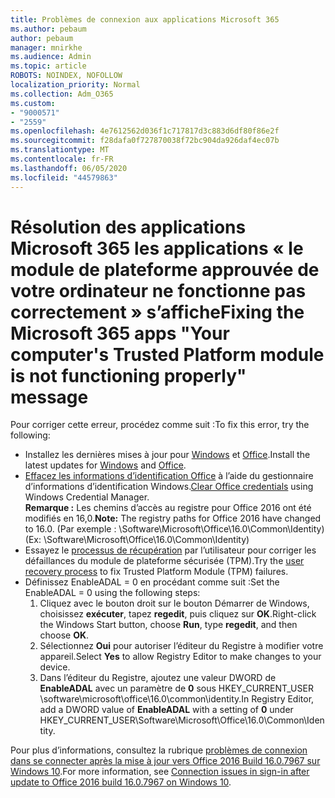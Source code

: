 ```yaml
---
title: Problèmes de connexion aux applications Microsoft 365
ms.author: pebaum
author: pebaum
manager: mnirkhe
ms.audience: Admin
ms.topic: article
ROBOTS: NOINDEX, NOFOLLOW
localization_priority: Normal
ms.collection: Adm_O365
ms.custom:
- "9000571"
- "2559"
ms.openlocfilehash: 4e7612562d036f1c717817d3c883d6df80f86e2f
ms.sourcegitcommit: f28dafa0f727870038f72bc904da926daf4ec07b
ms.translationtype: MT
ms.contentlocale: fr-FR
ms.lasthandoff: 06/05/2020
ms.locfileid: "44579863"
---
```

# <a name="fixing-the-microsoft-365-apps-your-computers-trusted-platform-module-is-not-functioning-properly-message"></a><span data-ttu-id="52e2d-102">Résolution des applications Microsoft 365 les applications « le module de plateforme approuvée de votre ordinateur ne fonctionne pas correctement » s’affiche</span><span class="sxs-lookup"><span data-stu-id="52e2d-102">Fixing the Microsoft 365 apps "Your computer's Trusted Platform module is not functioning properly" message</span></span>

<span data-ttu-id="52e2d-103">Pour corriger cette erreur, procédez comme suit :</span><span class="sxs-lookup"><span data-stu-id="52e2d-103">To fix this error, try the following:</span></span>

- <span data-ttu-id="52e2d-104">Installez les dernières mises à jour pour [Windows](https://support.microsoft.com/help/4027667/windows-10-update) et [Office](https://support.office.com/article/update-office-and-your-computer-with-microsoft-update-2ab296f3-7f03-43a2-8e50-46de917611c5).</span><span class="sxs-lookup"><span data-stu-id="52e2d-104">Install the latest updates for [Windows](https://support.microsoft.com/help/4027667/windows-10-update) and [Office](https://support.office.com/article/update-office-and-your-computer-with-microsoft-update-2ab296f3-7f03-43a2-8e50-46de917611c5).</span></span>
- <span data-ttu-id="52e2d-105">[Effacez les informations d’identification Office](https://docs.microsoft.com/eoffice/troubleshoot/error-messages/another-account-already-signed-in#step-3-clear-cached-credentials-on-the-computer) à l’aide du gestionnaire d’informations d’identification Windows.</span><span class="sxs-lookup"><span data-stu-id="52e2d-105">[Clear Office credentials](https://docs.microsoft.com/eoffice/troubleshoot/error-messages/another-account-already-signed-in#step-3-clear-cached-credentials-on-the-computer) using Windows Credential Manager.</span></span><br/>
    <span data-ttu-id="52e2d-106">**Remarque :** Les chemins d’accès au registre pour Office 2016 ont été modifiés en 16,0.</span><span class="sxs-lookup"><span data-stu-id="52e2d-106">**Note:** The registry paths for Office 2016 have changed to 16.0.</span></span> <span data-ttu-id="52e2d-107">(Par exemple : \Software\Microsoft\Office\16.0\Common\Identity\)</span><span class="sxs-lookup"><span data-stu-id="52e2d-107">(Ex: \Software\Microsoft\Office\16.0\Common\Identity\)</span></span>
- <span data-ttu-id="52e2d-108">Essayez le [processus de récupération](https://docs.microsoft.com/office365/troubleshoot/administration/connection-issue-when-sign-in-office-2016#symptom-2) par l’utilisateur pour corriger les défaillances du module de plateforme sécurisée (TPM).</span><span class="sxs-lookup"><span data-stu-id="52e2d-108">Try the [user recovery process](https://docs.microsoft.com/office365/troubleshoot/administration/connection-issue-when-sign-in-office-2016#symptom-2) to fix Trusted Platform Module (TPM) failures.</span></span>
- <span data-ttu-id="52e2d-109">Définissez EnableADAL = 0 en procédant comme suit :</span><span class="sxs-lookup"><span data-stu-id="52e2d-109">Set the EnableADAL = 0 using the following steps:</span></span>  
    1. <span data-ttu-id="52e2d-110">Cliquez avec le bouton droit sur le bouton Démarrer de Windows, choisissez **exécuter**, tapez **regedit**, puis cliquez sur **OK**.</span><span class="sxs-lookup"><span data-stu-id="52e2d-110">Right-click the Windows Start button, choose **Run**, type **regedit**, and then choose **OK**.</span></span>
    2. <span data-ttu-id="52e2d-111">Sélectionnez **Oui** pour autoriser l’éditeur du Registre à modifier votre appareil.</span><span class="sxs-lookup"><span data-stu-id="52e2d-111">Select **Yes** to allow Registry Editor to make changes to your device.</span></span>
    3. <span data-ttu-id="52e2d-112">Dans l’éditeur du Registre, ajoutez une valeur DWORD de **EnableADAL** avec un paramètre de **0** sous HKEY_CURRENT_USER \software\microsoft\office\16.0\common\identity.</span><span class="sxs-lookup"><span data-stu-id="52e2d-112">In Registry Editor, add a DWORD value of **EnableADAL** with a setting of **0** under HKEY_CURRENT_USER\Software\Microsoft\Office\16.0\Common\Identity.</span></span>

<span data-ttu-id="52e2d-113">Pour plus d’informations, consultez la rubrique [problèmes de connexion dans se connecter après la mise à jour vers Office 2016 Build 16.0.7967 sur Windows 10](https://docs.microsoft.com/office365/troubleshoot/administration/connection-issue-when-sign-in-office-2016).</span><span class="sxs-lookup"><span data-stu-id="52e2d-113">For more information, see [Connection issues in sign-in after update to Office 2016 build 16.0.7967 on Windows 10](https://docs.microsoft.com/office365/troubleshoot/administration/connection-issue-when-sign-in-office-2016).</span></span>